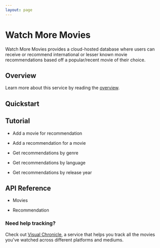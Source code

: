 ```yaml
---
layout: page
---
```


# Watch More Movies

Watch More Movies provides a cloud-hosted database where users can receive or recommend international or lesser known movie recommendations based off a popular/recent movie of their choice.

## Overview

Learn more about this service by reading the [overview](overview.md).

## Quickstart

## Tutorial

* Add a movie for recommendation

* Add a recommendation for a movie

* Get recommendations by genre

* Get recommendations by language

* Get recommendations by release year

## API Reference

* Movies

* Recommendation

### Need help tracking?

Check out [Visual Chronicle](https://conjaytech.github.io/visual-chronicle/), a service that helps you track all the movies you've watched across different platforms and mediums.
